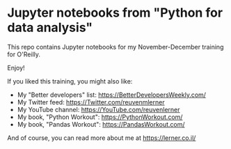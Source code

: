 # Jupyter notebooks from "Python for data analysis"

This repo contains Jupyter notebooks for my November-December training for O'Reilly.

Enjoy!

If you liked this training, you might also like:

- My "Better developers" list: https://BetterDevelopersWeekly.com/
- My Twitter feed: https://Twitter.com/reuvenmlerner
- My YouTube channel: https://YouTube.com/reuvenlerner
- My book, "Python Workout": https://PythonWorkout.com/
- My book, "Pandas Workout": https://PandasWorkout.com/

And of course, you can read more about me at https://lerner.co.il/
